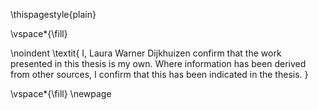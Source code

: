 <!-- This page is for an official declaration. -->

\thispagestyle{plain}

\vspace*{\fill}

\noindent
\textit{
I, Laura Warner Dijkhuizen confirm that the work presented in this thesis is my own. Where information has been derived from other sources, I confirm that this has been indicated in the thesis.
}

\vspace*{\fill}
\newpage
